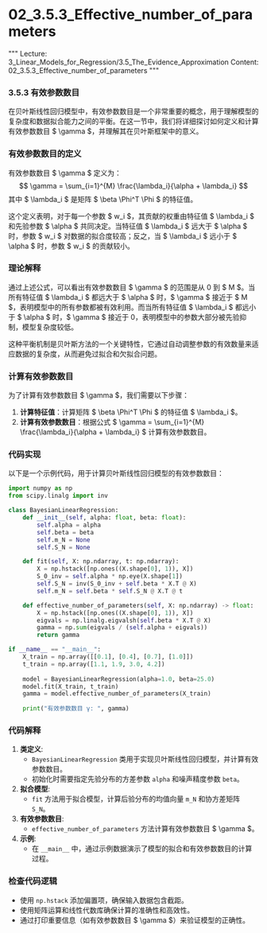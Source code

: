 # 02_3.5.3_Effective_number_of_parameters

"""
Lecture: 3_Linear_Models_for_Regression/3.5_The_Evidence_Approximation
Content: 02_3.5.3_Effective_number_of_parameters
"""

### 3.5.3 有效参数数目

在贝叶斯线性回归模型中，有效参数数目是一个非常重要的概念，用于理解模型的复杂度和数据拟合能力之间的平衡。在这一节中，我们将详细探讨如何定义和计算有效参数数目 $ \gamma $，并理解其在贝叶斯框架中的意义。

### 有效参数数目的定义

有效参数数目 $ \gamma $ 定义为：
$$ \gamma = \sum_{i=1}^{M} \frac{\lambda_i}{\alpha + \lambda_i} $$
其中 $ \lambda_i $ 是矩阵 $ \beta \Phi^T \Phi $ 的特征值。

这个定义表明，对于每一个参数 $ w_i $，其贡献的权重由特征值 $ \lambda_i $ 和先验参数 $ \alpha $ 共同决定。当特征值 $ \lambda_i $ 远大于 $ \alpha $ 时，参数 $ w_i $ 对数据的拟合度较高；反之，当 $ \lambda_i $ 远小于 $ \alpha $ 时，参数 $ w_i $ 的贡献较小。

### 理论解释

通过上述公式，可以看出有效参数数目 $ \gamma $ 的范围是从 0 到 $ M $。当所有特征值 $ \lambda_i $ 都远大于 $ \alpha $ 时，$ \gamma $ 接近于 $ M $，表明模型中的所有参数都被有效利用。而当所有特征值 $ \lambda_i $ 都远小于 $ \alpha $ 时，$ \gamma $ 接近于 0，表明模型中的参数大部分被先验抑制，模型复杂度较低。

这种平衡机制是贝叶斯方法的一个关键特性，它通过自动调整参数的有效数量来适应数据的复杂度，从而避免过拟合和欠拟合问题。

### 计算有效参数数目

为了计算有效参数数目 $ \gamma $，我们需要以下步骤：

1. **计算特征值**：计算矩阵 $ \beta \Phi^T \Phi $ 的特征值 $ \lambda_i $。
2. **计算有效参数数目**：根据公式 $ \gamma = \sum_{i=1}^{M} \frac{\lambda_i}{\alpha + \lambda_i} $ 计算有效参数数目。

### 代码实现

以下是一个示例代码，用于计算贝叶斯线性回归模型的有效参数数目：

```python
import numpy as np
from scipy.linalg import inv

class BayesianLinearRegression:
    def __init__(self, alpha: float, beta: float):
        self.alpha = alpha
        self.beta = beta
        self.m_N = None
        self.S_N = None

    def fit(self, X: np.ndarray, t: np.ndarray):
        X = np.hstack([np.ones((X.shape[0], 1)), X])
        S_0_inv = self.alpha * np.eye(X.shape[1])
        self.S_N = inv(S_0_inv + self.beta * X.T @ X)
        self.m_N = self.beta * self.S_N @ X.T @ t

    def effective_number_of_parameters(self, X: np.ndarray) -> float:
        X = np.hstack([np.ones((X.shape[0], 1)), X])
        eigvals = np.linalg.eigvalsh(self.beta * X.T @ X)
        gamma = np.sum(eigvals / (self.alpha + eigvals))
        return gamma

if __name__ == "__main__":
    X_train = np.array([[0.1], [0.4], [0.7], [1.0]])
    t_train = np.array([1.1, 1.9, 3.0, 4.2])
    
    model = BayesianLinearRegression(alpha=1.0, beta=25.0)
    model.fit(X_train, t_train)
    gamma = model.effective_number_of_parameters(X_train)
    
    print("有效参数数目 γ: ", gamma)
```

### 代码解释
1. **类定义**:
    - `BayesianLinearRegression` 类用于实现贝叶斯线性回归模型，并计算有效参数数目。
    - 初始化时需要指定先验分布的方差参数 `alpha` 和噪声精度参数 `beta`。
2. **拟合模型**:
    - `fit` 方法用于拟合模型，计算后验分布的均值向量 `m_N` 和协方差矩阵 `S_N`。
3. **有效参数数目**:
    - `effective_number_of_parameters` 方法计算有效参数数目 $ \gamma $。
4. **示例**:
    - 在 `__main__` 中，通过示例数据演示了模型的拟合和有效参数数目的计算过程。

### 检查代码逻辑
- 使用 `np.hstack` 添加偏置项，确保输入数据包含截距。
- 使用矩阵运算和线性代数库确保计算的准确性和高效性。
- 通过打印重要信息（如有效参数数目 $ \gamma $）来验证模型的正确性。